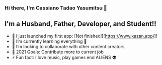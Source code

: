 ### Hi there, I'm Cassiano Tadao Yasumitsu 👋
## I'm a Husband, Father, Developer, and Student!!

- 🔭 I just launched my first app: [Not finished!][https://www.kazan.app/]!
- 🌱 I’m currently learning everything 🤣
- 👯 I’m looking to collaborate with other content creators
- 🥅 2021 Goals: Contribute more to current job
- ⚡ Fun fact: I love music, play games end ALIENS 👽


